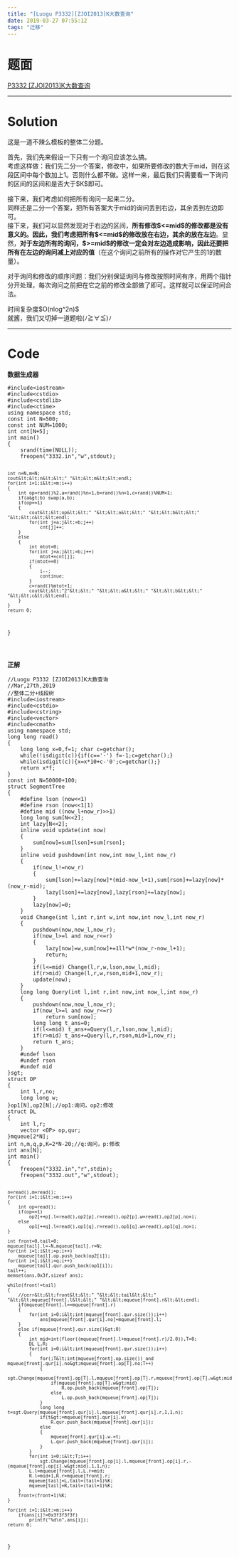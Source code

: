 ```yaml
---
title: "[Luogu P3332][ZJOI2013]K大数查询"
date: 2019-03-27 07:55:12
tags: "迁移"
---
```

<h1>题面</h1>
<p><a href="https://www.luogu.org/problemnew/show/P3332" target="_blank"  rel="nofollow" >P3332 [ZJOI2013]K大数查询</a></p>
<hr />
<h1>Solution</h1>
<p>这是一道不辣么模板的整体二分题。</p>
<p>首先，我们先来假设一下只有一个询问应该怎么搞。<br />
考虑这样做：我们先二分一个答案，修改中，如果所要修改的数大于mid，则在这段区间中每个数加上1。否则什么都不做。这样一来，最后我们只需要看一下询问的区间的区间和是否大于$K$即可。</p>
<p>接下来，我们考虑如何把所有询问一起来二分。<br />
同样还是二分一个答案，把所有答案大于mid的询问丢到右边，其余丢到左边即可。<br />
接下来，我们可以显然发现对于右边的区间，<strong>所有修改$&lt;=mid$的修改都是没有意义的。因此，我们考虑把所有$&lt;=mid$的修改放在右边，其余的放在左边</strong>。显然，<strong>对于左边所有的询问，$>=mid$的修改一定会对左边造成影响，因此还要把所有在左边的询问减上对应的值</strong>（在这个询问之前所有的操作对它产生的1的数量）。</p>
<p>对于询问和修改的顺序问题：我们分别保证询问与修改按照时间有序，用两个指针分开处理，每次询问之前把在它之前的修改全部做了即可。这样就可以保证时间合法。</p>
<p>时间复杂度$O(nlog^2n)$<br />
就酱，我们又切掉一道题啦(ﾉ≧∀≦)ﾉ</p>
<hr />
<h1>Code</h1>
<p><strong>数据生成器</strong></p>
<pre><code class="language-cpp line-numbers">#include&lt;iostream&gt;
#include&lt;cstdio&gt;
#include&lt;cstdlib&gt;
#include&lt;ctime&gt;
using namespace std;
const int N=500;
const int NUM=1000;
int cnt[N+5];
int main()
{
    srand(time(NULL));
    freopen("3332.in","w",stdout);

    int n=N,m=N;
    cout&lt;&lt;n&lt;&lt;" "&lt;&lt;m&lt;&lt;endl;
    for(int i=1;i&lt;=m;i++)
    {
        int op=rand()%2,a=rand()%n+1,b=rand()%n+1,c=rand()%NUM+1;
        if(a&gt;b) swap(a,b);
        if(op==1)
        {
            cout&lt;&lt;op&lt;&lt;" "&lt;&lt;a&lt;&lt;" "&lt;&lt;b&lt;&lt;" "&lt;&lt;c&lt;&lt;endl;
            for(int j=a;j&lt;=b;j++)
                cnt[j]++;
        }
        else
        {
            int mtot=0;
            for(int j=a;j&lt;=b;j++)
                mtot+=cnt[j];
            if(mtot==0)
            {
                i--;
                continue;
            }   
            c=rand()%mtot+1;
            cout&lt;&lt;"2"&lt;&lt;" "&lt;&lt;a&lt;&lt;" "&lt;&lt;b&lt;&lt;" "&lt;&lt;c&lt;&lt;endl;
        }
    }
    return 0;
}

</code></pre>
<p><strong>正解</strong></p>
<pre><code class="language-cpp line-numbers">//Luogu P3332 [ZJOI2013]K大数查询 
//Mar,27th,2019
//整体二分+线段树
#include&lt;iostream&gt;
#include&lt;cstdio&gt;
#include&lt;cstring&gt;
#include&lt;vector&gt;
#include&lt;cmath&gt;
using namespace std;
long long read()
{
    long long x=0,f=1; char c=getchar();
    while(!isdigit(c)){if(c=='-') f=-1;c=getchar();}
    while(isdigit(c)){x=x*10+c-'0';c=getchar();}
    return x*f;
}
const int N=50000+100;
struct SegmentTree
{
    #define lson (now&lt;&lt;1)
    #define rson (now&lt;&lt;1|1)
    #define mid ((now_l+now_r)&gt;&gt;1)
    long long sum[N&lt;&lt;2];
    int lazy[N&lt;&lt;2];
    inline void update(int now)
    {
        sum[now]=sum[lson]+sum[rson];
    }
    inline void pushdown(int now,int now_l,int now_r)
    {
        if(now_l!=now_r)
        {
            sum[lson]+=lazy[now]*(mid-now_l+1),sum[rson]+=lazy[now]*(now_r-mid);
            lazy[lson]+=lazy[now],lazy[rson]+=lazy[now];
        }
        lazy[now]=0;
    }
    void Change(int l,int r,int w,int now,int now_l,int now_r)
    {
        pushdown(now,now_l,now_r);
        if(now_l&gt;=l and now_r&lt;=r)
        {
            lazy[now]=w,sum[now]+=1ll*w*(now_r-now_l+1);
            return;
        }
        if(l&lt;=mid) Change(l,r,w,lson,now_l,mid);
        if(r&gt;mid) Change(l,r,w,rson,mid+1,now_r);
        update(now);
    }
    long long Query(int l,int r,int now,int now_l,int now_r)
    {
        pushdown(now,now_l,now_r);
        if(now_l&gt;=l and now_r&lt;=r)
            return sum[now];
        long long t_ans=0;
        if(l&lt;=mid) t_ans+=Query(l,r,lson,now_l,mid);
        if(r&gt;mid) t_ans+=Query(l,r,rson,mid+1,now_r);
        return t_ans;
    }
    #undef lson
    #undef rson
    #undef mid
}sgt;
struct OP
{
    int l,r,no;
    long long w;
}op1[N],op2[N];//op1:询问，op2:修改
struct DL
{
    int l,r;
    vector &lt;OP&gt; op,qur;
}mqueue[2*N];
int n,m,q,p,K=2*N-20;//q:询问，p:修改
int ans[N];
int main()
{
    freopen("3332.in","r",stdin);
    freopen("3332.out","w",stdout);

    n=read(),m=read();
    for(int i=1;i&lt;=m;i++)
    {
        int op=read();
        if(op==1)
            op2[++p].l=read(),op2[p].r=read(),op2[p].w=read(),op2[p].no=i;
        else
            op1[++q].l=read(),op1[q].r=read(),op1[q].w=read(),op1[q].no=i;
    }

    int front=0,tail=0;
    mqueue[tail].l=-N,mqueue[tail].r=N;
    for(int i=1;i&lt;=p;i++)
        mqueue[tail].op.push_back(op2[i]);
    for(int i=1;i&lt;=q;i++)
        mqueue[tail].qur.push_back(op1[i]);
    tail++;
    memset(ans,0x3f,sizeof ans);

    while(front!=tail)
    {
        //cerr&lt;&lt;front&lt;&lt;" "&lt;&lt;tail&lt;&lt;" "&lt;&lt;mqueue[front].l&lt;&lt;" "&lt;&lt;mqueue[front].r&lt;&lt;endl;
        if(mqueue[front].l==mqueue[front].r)
        {
            for(int i=0;i&lt;int(mqueue[front].qur.size());i++)
                ans[mqueue[front].qur[i].no]=mqueue[front].l;
        }
        else if(mqueue[front].qur.size()&gt;0)
        {
            int mid=int(floor((mqueue[front].l+mqueue[front].r)/2.0)),T=0;
            DL L,R;
            for(int i=0;i&lt;int(mqueue[front].qur.size());i++)
            {
                for(;T&lt;int(mqueue[front].op.size()) and mqueue[front].qur[i].no&gt;mqueue[front].op[T].no;T++)
                {
                    sgt.Change(mqueue[front].op[T].l,mqueue[front].op[T].r,mqueue[front].op[T].w&gt;mid,1,1,n);
                    if(mqueue[front].op[T].w&gt;mid)
                        R.op.push_back(mqueue[front].op[T]);
                    else
                        L.op.push_back(mqueue[front].op[T]);
                }
                long long t=sgt.Query(mqueue[front].qur[i].l,mqueue[front].qur[i].r,1,1,n);
                if(t&gt;=mqueue[front].qur[i].w)
                    R.qur.push_back(mqueue[front].qur[i]);
                else
                {
                    mqueue[front].qur[i].w-=t;
                    L.qur.push_back(mqueue[front].qur[i]);
                }
            }
            for(int i=0;i&lt;T;i++)
                sgt.Change(mqueue[front].op[i].l,mqueue[front].op[i].r,-(mqueue[front].op[i].w&gt;mid),1,1,n);
            L.l=mqueue[front].l,L.r=mid;
            R.l=mid+1,R.r=mqueue[front].r;
            mqueue[tail]=L,tail=(tail+1)%K;
            mqueue[tail]=R,tail=(tail+1)%K;
        }
        front=(front+1)%K;
    }

    for(int i=1;i&lt;=m;i++)
        if(ans[i]!=0x3f3f3f3f)
            printf("%d\n",ans[i]);
    return 0;
}

</code></pre>

